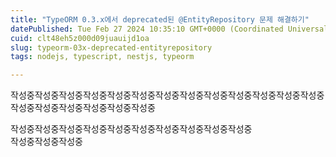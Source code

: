 ```yaml
---
title: "TypeORM 0.3.x에서 deprecated된 @EntityRepository 문제 해결하기"
datePublished: Tue Feb 27 2024 10:35:10 GMT+0000 (Coordinated Universal Time)
cuid: clt48eh5z000d09juauijd1oa
slug: typeorm-03x-deprecated-entityrepository
tags: nodejs, typescript, nestjs, typeorm

---
```


작성중작성중작성중작성중작성중작성중작성중작성중작성중작성중작성중작성중작성중작성중작성중작성중작성중작성중작성중

작성중작성중작성중작성중작성중작성중작성중작성중작성중작성중  
작성중작성중작성중